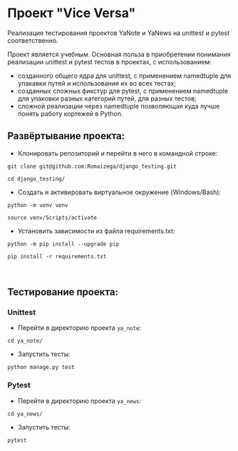 # Проект "Vice Versa"
Реализация тестирования проектов YaNote и YaNews на unittest и pytest соответственно.

Проект является учебным. Основная польза в приобретении понимания реализации unittest и pytest тестов в проектах, с использованием:
- созданного общего ядра для unittest, с применением namedtuple для упакавки путей и использования их во всех тестах;
- созданных сложных фикстур для pytest, с применением namedtuple для упаковки разных категорий путей, для разных тестов;
- сложной реализации через namedtuple позволяющая куда лучше понять работу кортежей в Python.

## Развёртывание проекта:
+ Клонировать репозиторий и перейти в него в командной строке:
```shell script
git clone git@github.com:Romaizega/django_testing.git
```

```shell script
cd django_testing/
```

+ Cоздать и активировать виртуальное окружение (Windows/Bash):
```shell script
python -m venv venv
```

```shell script
source venv/Scripts/activate
```

+ Установить зависимости из файла requirements.txt:
```shell script
python -m pip install --upgrade pip
```

```shell script
pip install -r requirements.txt
```

<br>

## Тестирование проекта:
### Unittest
+ Перейти в директорию проекта `ya_note`:
```shell script
cd ya_note/
```
+ Запустить тесты:
```shell script
python manage.py test
```

### Pytest
+ Перейти в директорию проекта `ya_news`:
```shell script
cd ya_news/
```
+ Запустить тесты:
```shell script
pytest
```
